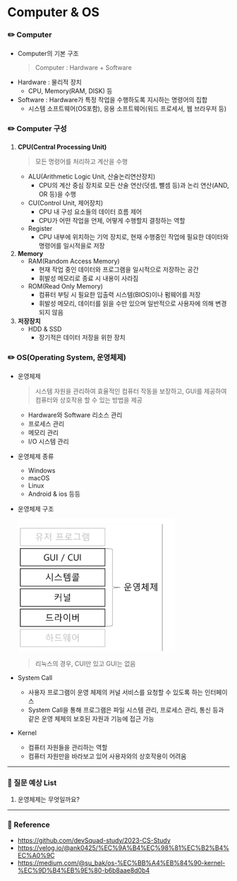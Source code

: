 # Computer & OS
### ✏️ Computer
- Computer의 기본 구조
    > Computer : Hardware + Software
- Hardware : 물리적 장치
    - CPU, Memory(RAM, DISK) 등
- Software : Hardware가 특정 작업을 수행하도록 지시하는 명령어의 집합
    - 시스템 소프트웨어(OS포함), 응용 소프트웨어(워드 프로세서, 웹 브라우저 등)

### ✏️ Computer 구성
1. **CPU(Central Processing Unit)**
    > 모든 명령어를 처리하고 계산을 수행
    - ALU(Arithmetic Logic Unit, 산술논리연산장치)
        - CPU의 계산 중심 장치로 모든 산술 연산(덧셈, 뺄셈 등)과 논리 연산(AND, OR 등)을 수행
    - CU(Control Unit, 제어장치)
        - CPU 내 구성 요소들의 데이터 흐름 제어
        - CPU가 어떤 작업을 언제, 어떻게 수행할지 결정하는 역할
    - Register
        - CPU 내부에 위치하는 기억 장치로, 현재 수행중인 작업에 필요한 데이터와 명령어를 일시적을로 저장
2. **Memory**
    - RAM(Random Access Memory)
        - 현재 작업 중인 데이터와 프로그램을 일시적으로 저장하는 공간
        - 휘발성 메모리로 종료 시 내용이 사라짐
    - ROM(Read Only Memory)
        - 컴퓨터 부팅 시 필요한 입출력 시스템(BIOS)이나 펌웨어를 저장
        - 휘발성 메모리, 데이터를 읽을 수만 있으며 일반적으로 사용자에 의해 변경되지 않음
3. **저장장치**
    - HDD & SSD
        - 장기적은 데이터 저장을 위한 장치

### ✏️ OS(Operating System, 운영체제)
- 운영체제
    > 시스템 자원을 관리하여 효율적인 컴퓨터 작동을 보장하고, GUI를 제공하여 컴퓨터와 상호작용 할 수 있는 방법을 제공
    - Hardware와 Software 리소스 관리
    - 프로세스 관리
    - 메모리 관리
    - I/O 시스템 관리

- 운영체제 종류
    - Windows
    - macOS
    - Linux
    - Android & ios 등등

- 운영체제 구조

    <img src="./img/os_computer_and_os_1.png" height = "300px" alt = "os_computer_and_os_1 img">

    > 리눅스의 경우, CUI만 있고 GUI는 없음

- System Call
    - 사용자 프로그램이 운영 체제의 커널 서비스를 요청할 수 있도록 하는 인터페이스
    - System Call을 통해 프로그램은 파일 시스템 관리, 프로세스 관리, 통신 등과 같은 운영 체제의 보호된 자원과 기능에 접근 가능

- Kernel
    - 컴퓨터 자원들을 관리하는 역할
    - 컴퓨터 자원만을 바라보고 있어 사용자와의 상호작용이 어려움




---
### 📢 질문 예상 List
1. 운영체제는 무엇일까요?



---
### 📌 Reference
- https://github.com/devSquad-study/2023-CS-Study
- https://velog.io/@ank0425/%EC%9A%B4%EC%98%81%EC%B2%B4%EC%A0%9C
- https://medium.com/@su_bak/os-%EC%BB%A4%EB%84%90-kernel-%EC%9D%B4%EB%9E%80-b6b8aae8d0b4